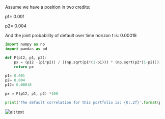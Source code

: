 Assume we have a position in two credits:

p1= 0.001

p2= 0.004

And the joint probability of default over time horizon t is: 0.00018


```python
import numpy as np
import pandas as pd

def P(p12, p1, p2):
    px = (p12 -(p1*p2)) / ((np.sqrt(p1*(1-p1))) * (np.sqrt(p2*(1-p2))))
    return px
    
p1= 0.001
p2= 0.004
p12= 0.00018

px = P(p12, p1, p2) *100

print('The default correlation for this portfolio is: {0:.2f}'.format(px),'%')
```

![alt text](https://www.zupimages.net/up/22/05/jn9g.png)
